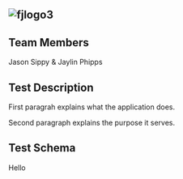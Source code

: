![fjlogo3](https://user-images.githubusercontent.com/38664109/39378062-e0bc1354-4a1c-11e8-8cf1-569f8ccc5613.png)
---

## Team Members
Jason Sippy & Jaylin Phipps

## Test Description
First paragrah explains what the application does.

Second paragraph explains the purpose it serves.

## Test Schema
Hello
